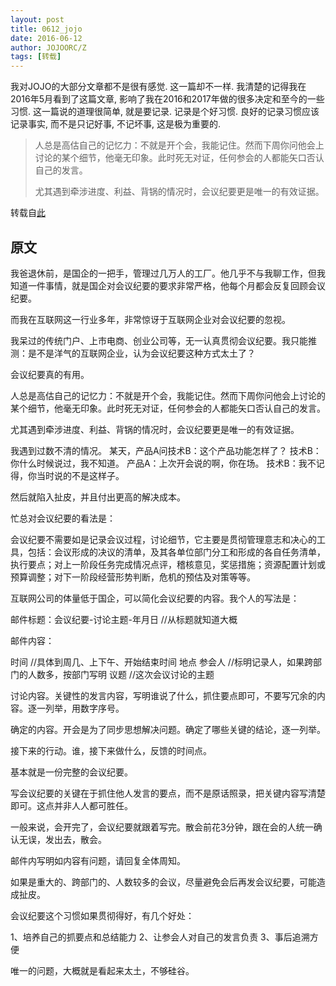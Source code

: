 ```yaml
---
layout: post
title: 0612_jojo
date: 2016-06-12
author: JOJOORC/Z
tags: [转载]
---
```


我对JOJO的大部分文章都不是很有感觉. 这一篇却不一样. 我清楚的记得我在2016年5月看到了这篇文章, 影响了我在2016和2017年做的很多决定和至今的一些习惯.  这一篇说的道理很简单, 就是要记录. 记录是个好习惯. 良好的记录习惯应该记录事实, 而不是只记好事, 不记坏事, 这是极为重要的. 

> 人总是高估自己的记忆力：不就是开个会，我能记住。然而下周你问他会上讨论的某个细节，他毫无印象。此时死无对证，任何参会的人都能矢口否认自己的发言。
> 
> 尤其遇到牵涉进度、利益、背锅的情况时，会议纪要更是唯一的有效证据。

转载自[此](https://www.douban.com/note/579532720/?dt_platform=com.douban.activity.wechat_friends&dt_dapp=1)

## 原文

我爸退休前，是国企的一把手，管理过几万人的工厂。他几乎不与我聊工作，但我知道一件事情，就是国企对会议纪要的要求非常严格，他每个月都会反复回顾会议纪要。

而我在互联网这一行业多年，非常惊讶于互联网企业对会议纪要的忽视。

我呆过的传统门户、上市电商、创业公司等，无一认真贯彻会议纪要。我只能推测：是不是洋气的互联网企业，认为会议纪要这种方式太土了？


会议纪要真的有用。


人总是高估自己的记忆力：不就是开个会，我能记住。然而下周你问他会上讨论的某个细节，他毫无印象。此时死无对证，任何参会的人都能矢口否认自己的发言。

尤其遇到牵涉进度、利益、背锅的情况时，会议纪要更是唯一的有效证据。

我遇到过数不清的情况。
某天，产品A问技术B：这个产品功能怎样了？
技术B：你什么时候说过，我不知道。
产品A：上次开会说的啊，你在场。
技术B：我不记得，你当时说的不是这样子。

然后就陷入扯皮，并且付出更高的解决成本。


忙总对会议纪要的看法是：

会议纪要不需要如是记录会议过程，讨论细节，它主要是贯彻管理意志和决心的工具，包括：会议形成的决议的清单，及其各单位部门分工和形成的各自任务清单，执行要点；对上一阶段任务完成情况点评，稽核意见，奖惩措施；资源配置计划或预算调整；对下一阶段经营形势判断，危机的预估及对策等等。


互联网公司的体量低于国企，可以简化会议纪要的内容。我个人的写法是：

邮件标题：会议纪要-讨论主题-年月日   //从标题就知道大概

邮件内容：

时间   //具体到周几、上下午、开始结束时间
地点
参会人  //标明记录人，如果跨部门的人数多，按部门写明
议题  //这次会议讨论的主题

讨论内容。关键性的发言内容，写明谁说了什么，抓住要点即可，不要写冗余的内容。逐一列举，用数字序号。

确定的内容。开会是为了同步思想解决问题。确定了哪些关键的结论，逐一列举。

接下来的行动。谁，接下来做什么，反馈的时间点。


基本就是一份完整的会议纪要。


写会议纪要的关键在于抓住他人发言的要点，而不是原话照录，把关键内容写清楚即可。这点并非人人都可胜任。


一般来说，会开完了，会议纪要就跟着写完。散会前花3分钟，跟在会的人统一确认无误，发出去，散会。

邮件内写明如内容有问题，请回复全体周知。

如果是重大的、跨部门的、人数较多的会议，尽量避免会后再发会议纪要，可能造成扯皮。


会议纪要这个习惯如果贯彻得好，有几个好处：

1、培养自己的抓要点和总结能力
2、让参会人对自己的发言负责
3、事后追溯方便


唯一的问题，大概就是看起来太土，不够硅谷。

